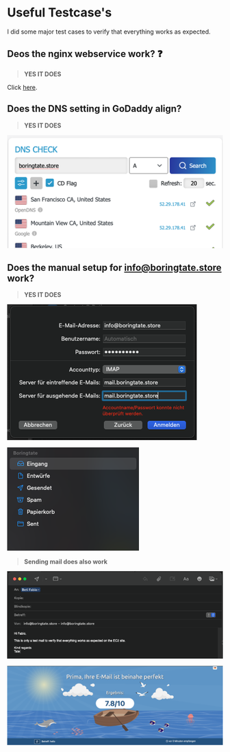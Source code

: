 # Useful Testcase's 
I did some major test cases to verify that everything works as expected.

## Deos the nginx webservice work? :question:

>**YES IT DOES**

Click [here](https://boringtate.store).

## Does the DNS setting in GoDaddy align?

>**YES IT DOES**

<img src='/img/dns_check.png' alt="ec2_name"></img>


## Does the manual setup for info@boringtate.store work?

>**YES IT DOES**

<img src='/img/mail_setup.png' alt="ec2_name"></img>

<img src='/img/konto_einbindung.png' alt="ec2_name"></img>

>**Sending mail does also work**

<img src='/img/send_mail.png' alt="ec2_name"></img>

<img src='/img/mail_ergebnis.png' alt="ec2_name"></img>
